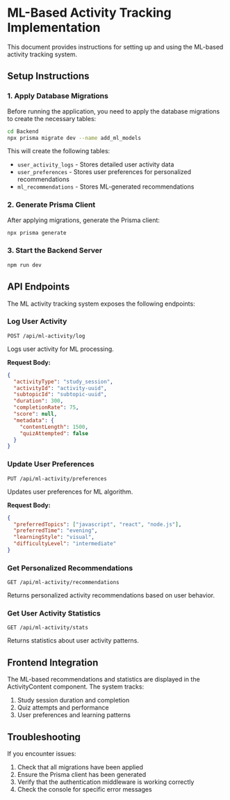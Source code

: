 # ML-Based Activity Tracking Implementation

This document provides instructions for setting up and using the ML-based activity tracking system.

## Setup Instructions

### 1. Apply Database Migrations

Before running the application, you need to apply the database migrations to create the necessary tables:

```bash
cd Backend
npx prisma migrate dev --name add_ml_models
```

This will create the following tables:
- `user_activity_logs` - Stores detailed user activity data
- `user_preferences` - Stores user preferences for personalized recommendations
- `ml_recommendations` - Stores ML-generated recommendations

### 2. Generate Prisma Client

After applying migrations, generate the Prisma client:

```bash
npx prisma generate
```

### 3. Start the Backend Server

```bash
npm run dev
```

## API Endpoints

The ML activity tracking system exposes the following endpoints:

### Log User Activity
```
POST /api/ml-activity/log
```
Logs user activity for ML processing.

**Request Body:**
```json
{
  "activityType": "study_session",
  "activityId": "activity-uuid",
  "subtopicId": "subtopic-uuid",
  "duration": 300,
  "completionRate": 75,
  "score": null,
  "metadata": {
    "contentLength": 1500,
    "quizAttempted": false
  }
}
```

### Update User Preferences
```
PUT /api/ml-activity/preferences
```
Updates user preferences for ML algorithm.

**Request Body:**
```json
{
  "preferredTopics": ["javascript", "react", "node.js"],
  "preferredTime": "evening",
  "learningStyle": "visual",
  "difficultyLevel": "intermediate"
}
```

### Get Personalized Recommendations
```
GET /api/ml-activity/recommendations
```
Returns personalized activity recommendations based on user behavior.

### Get User Activity Statistics
```
GET /api/ml-activity/stats
```
Returns statistics about user activity patterns.

## Frontend Integration

The ML-based recommendations and statistics are displayed in the ActivityContent component. The system tracks:

1. Study session duration and completion
2. Quiz attempts and performance
3. User preferences and learning patterns

## Troubleshooting

If you encounter issues:

1. Check that all migrations have been applied
2. Ensure the Prisma client has been generated
3. Verify that the authentication middleware is working correctly
4. Check the console for specific error messages